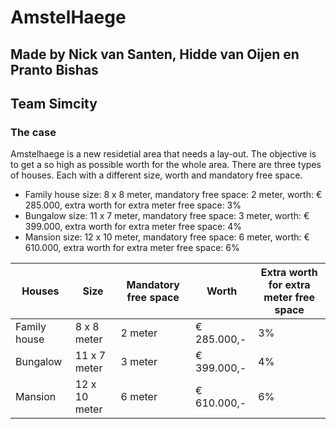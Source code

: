 # AmstelHaege

## Made by Nick van Santen, Hidde van Oijen en Pranto Bishas
## Team Simcity


### The case
Amstelhaege is a new residetial area that needs a lay-out. The objective is to get a so high as possible worth for the whole area. There are three types of houses. Each with a different size, worth and mandatory free space.

* Family house size: 8 x 8 meter,   mandatory free space: 2 meter, worth: € 285.000, extra worth for extra meter free space: 3%
* Bungalow     size: 11 x 7 meter,  mandatory free space: 3 meter, worth: € 399.000, extra worth for extra meter free space: 4%
* Mansion      size: 12 x 10 meter, mandatory free space: 6 meter, worth: € 610.000, extra worth for extra meter free space: 6%

| Houses        | Size            | Mandatory free space  | Worth         | Extra worth for extra meter free space |
| ------------- |-----------------|-----------------------|---------------|----------------------------------------|
| Family house  | 8 x 8 meter     | 2 meter               | € 285.000,-   | 3%                                     |
| Bungalow      | 11 x 7 meter    | 3 meter               | € 399.000,-   | 4%                                     |
| Mansion       | 12 x 10 meter   | 6 meter               | € 610.000,-   | 6%                                     |
